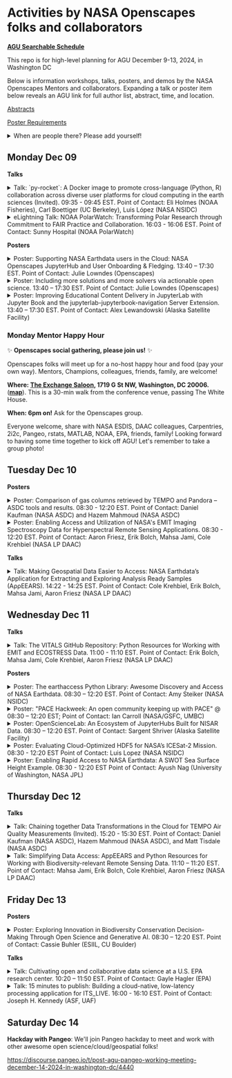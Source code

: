 # Activities by NASA Openscapes folks and collaborators

[**AGU Searchable Schedule**](https://agu.confex.com/agu/agu24/meetingapp.cgi/Home/0)

This repo is for high-level planning for AGU December 9-13, 2024, in Washington DC

Below is information workshops, talks, posters, and demos by the NASA Openscapes Mentors and collaborators. Expanding a talk or poster item below reveals an AGU link for full author list, abstract, time, and location.

[Abstracts](https://docs.google.com/document/d/1RbuVA66X4Rl9MQhfYhZJh-RFFTM9uYGxtrox7KDwi8o/edit#heading=h.eonz7sl9ca5m)

[Poster Requirements](https://www.agu.org/annual-meeting/present#overview#poster-requirements)

<details>
<summary>When are people there? Please add yourself!
</summary> 


- Cassie: Tuesday - Thursday (mostly representing SWOT though Tuesday)
- Julie: Sunday night - Saturday evening
- Chris: Monday - Tuesday
- Alex: Monday - Tuesday
- Joseph H. Kennedy: Thursday before (Dec. 5) - Saturday after (Dec. 14)
- Cassie Buhler: Sunday - Friday
- Ian Carroll: Monday - Saturday
- Luis Lopez: Sunday to Sunday
- Mahsa Jami: Sunday to Friday
  
</details>

## Monday Dec 09

**Talks**

<details>
<summary>Talk: `py-rocket`: A Docker image to promote cross-language (Python, R) collaboration across diverse user platforms for cloud computing in the earth sciences (Invited). 09:35 - 09:45 EST. Point of Contact: Eli Holmes (NOAA Fisheries), Carl Boettiger (UC Berkeley), Luis López (NASA NSIDC)
</summary> 
  
<https://agu.confex.com/agu/agu24/meetingapp.cgi/Paper/1619232>

Session: U11A: [Accelerating Scientific Discovery and Interdisciplinary Collaboration Through Cloud Computing Hubs and Tools I Oral](https://agu.confex.com/agu/agu24/meetingapp.cgi/Session/240934)

Monday, 9 December 2024, 09:35 - 09:45 EST
Ballroom A (Convention Center)

</details>

<details>
<summary>eLightning Talk: NOAA PolarWatch: Transforming Polar Research through Commitment to FAIR Practice and Collaboration. 16:03 - 16:06 EST. Point of Contact: Sunny Hospital (NOAA PolarWatch)
</summary> 
  
<https://agu.confex.com/agu/agu24/meetingapp.cgi/Paper/1518760>

Monday, 9 December 2024, 16:03 - 16:06 EST
eLightning Theater 2 (Convention Center)

</details>

**Posters**

<details>
<summary>Poster: Supporting NASA Earthdata users in the Cloud: NASA Openscapes JupyterHub and User Onboarding & Fledging. 13:40 – 17:30 EST. Point of Contact: Julie Lowndes (Openscapes)
</summary> 
  
<https://agu.confex.com/agu/agu24/meetingapp.cgi/Paper/1708480>

Session: U13A: Accelerating Scientific Discovery and Interdisciplinary Collaboration Through Cloud Computing Hubs and Tools II Poster  

Monday, 9 December 2024, 13:40 – 17:30 EST
Washington Convention Center, Hall D (Poster Hall)

People to help present the poster: Alex Lewandowski, Julie Lowndes

</details>

<details>
<summary>Poster: Including more solutions and more solvers via actionable open science. 13:40 – 17:30 EST.  Point of Contact: Julie Lowndes (Openscapes)
</summary> 
  
<https://agu.confex.com/agu/agu24/meetingapp.cgi/Paper/1709763>

Session: IN13A: Flourishing Science Commons: Data Science, Open Science, and Knowledge Communities Poster

Monday, 9 December 2024, 13:40 – 17:30 EST  
Washington Convention Center, Hall D (Poster Hall)  

People to help present the poster: 

</details>

<details>
<summary>Poster: Improving Educational Content Delivery in JupyterLab with Jupyter Book and the jupyterlab-jupyterbook-navigation Server Extension. 13:40 – 17:30 EST. Point of Contact: Alex Lewandowski (Alaska Satellite Facility)

</summary> 
  
<https://agu.confex.com/agu/agu24/meetingapp.cgi/Paper/1717476>

Monday, 9 December 2024, 13:40 – 17:30 EST
Washington Convention Center, Hall B-C (Poster Hall)

</details>


### Monday Mentor Happy Hour

✨ **Openscapes social gathering, please join us!** ✨

Openscapes folks will meet up for a no-host happy hour and food (pay your own way). Mentors, Champions, colleagues, friends, family, are welcome! 

**Where: [The Exchange Saloon](https://www.theexchangesaloon.com/), 1719 G St NW, Washington, DC 20006.** ([**map**](https://maps.app.goo.gl/TwcCwjdPmEARjqFa8)). This is a 30-min walk from the conference venue, passing The White House.

**When: 6pm on!** Ask for the Openscapes group.

Everyone welcome, share with NASA ESDIS, DAAC colleagues, Carpentries, 2i2c, Pangeo, rstats, MATLAB, NOAA, EPA, friends, family! Looking forward to having some time together to kick off AGU! Let's remember to take a group photo!

## Tuesday Dec 10

**Posters** 

<details>
<summary>Poster: Comparison of gas columns retrieved by TEMPO and Pandora – ASDC tools and results. 08:30 - 12:20 EST. Point of Contact: Daniel Kaufman (NASA ASDC) and Hazem Mahmoud (NASA ASDC)
</summary> 
  
<https://agu.confex.com/agu/agu24/meetingapp.cgi/Paper/1526184>

Session: A21I - Geostationary Satellite Observations of Atmospheric Composition II Poster 

Tuesday, 10 December 2024, 08:30 - 12:20 EST
Hall B-C (Poster Hall) (Convention Center)

</details>

<details>
<summary>Poster: Enabling Access and Utilization of NASA's EMIT Imaging Spectroscopy Data for Hyperspectral Remote Sensing Applications. 08:30 - 12:20 EST.  
Point of Contact: Aaron Friesz, Erik Bolch, Mahsa Jami, Cole Krehbiel  (NASA LP DAAC)
</summary> 
  
<https://agu.confex.com/agu/agu24/meetingapp.cgi/Paper/1711664>

Session: B21L - Hyperspectral Remote Sensing and Machine Learning for Precision Agriculture Poster

Tuesday, 10 December 2024, 08:30 - 12:20
Hall B-C (Poster Hall) (Convention Center)
</details>

**Talks**

<details>
<summary>Talk: Making Geospatial Data Easier to Access: NASA Earthdata’s Application for Extracting and Exploring Analysis Ready Samples (AρρEEARS). 14:22 - 14:25 EST.  
Point of Contact: Cole Krehbiel, Erik Bolch, Mahsa Jami, Aaron Friesz  (NASA LP DAAC)
</summary> 
  
<https://agu.confex.com/agu/agu24/meetingapp.cgi/Paper/1621853>

Session: IN23E - Showcasing Your Earth Data Products, Tools, and Services I eLightning

Tuesday, 10 December 2024, 14:22 - 14:25 EST.
eLightning Theater 4 (Convention Center)
</details>

## Wednesday Dec 11

**Talks**
<details>
<summary>Talk: The VITALS GitHub Repository: Python Resources for Working with EMIT and ECOSTRESS Data. 11:00 - 11:10 EST.  
Point of Contact:  Erik Bolch, Mahsa Jami, Cole Krehbiel, Aaron Friesz  (NASA LP DAAC)
</summary> 
  
<https://agu.confex.com/agu/agu24/meetingapp.cgi/Paper/1677641>

Session: GC32A - Advancing Global Imaging Spectroscopy and Thermal Infrared Measurements, Including Results from ECOSTRESS, EMIT, SBG, and Others II Oral

Wednesday, 11 December 2024, 11:00 - 11:10 EST.
Salon C (Convention Center)
</details>


**Posters**
<details>
<summary>Poster: The earthaccess Python Library: Awesome Discovery and Access of NASA Earthdata. 08:30 – 12:20 EST.  Point of Contact: Amy Steiker (NASA NSIDC)
</summary> 
  
<https://agu.confex.com/agu/agu24/meetingapp.cgi/Paper/1706883>

Session: IN31E: Showcasing Your Earth Data Products, Tools, and Services III Poster  

Wednesday, 11 December 2024, 08:30 – 12:20 EST  
Washington Convention Center, Hall D (Poster Hall)  

People to help present the poster: Luis López, Michele Thornton, Julie Lowndes

</details>

<details>
<summary>Poster: "PACE Hackweek: An open community keeping up with PACE" @ 08:30 – 12:20 EST; Point of Contact: Ian Carroll (NASA/GSFC, UMBC)</summary>
  
https://agu.confex.com/agu/agu24/meetingapp.cgi/Paper/1577974

Session: ED31G - Reflections on Open Science: Sharing Stories, Progress, and Lessons Learned I - Poster

Wednesday, 11 December 2024, 08:30 – 12:20 EST  
Washington Convention Center, Hall B-C (Poster Hall)  

</details>

<details>
<summary>Poster: OpenScienceLab: An Ecosystem of JupyterHubs Built for NISAR Data. 08:30 – 12:20 EST. Point of Contact: Sargent Shriver (Alaska Satellite Facility)

</summary> 
  
<https://agu.confex.com/agu/agu24/meetingapp.cgi/Paper/1702873>

Wednesday, 11 December 2024, 08:30 – 12:20 EST
Washington Convention Center, Hall B-C (Poster Hall)

</details>

<details>
<summary>Poster: Evaluating Cloud-Optimized HDF5 for NASA’s ICESat-2 Mission. 08:30 - 12:20 EST
Point of Contact: Luis Lopez (NASA NSIDC)
</summary>
  
<https://agu.confex.com/agu/agu24/meetingapp.cgi/Paper/1598979>

Session: IN31C - Coping with the Data Deluge Poster

Wednesday, 11 December 2024, 08:30 - 12:20 EST
Washington Convention Center, Hall B-C (Poster Hall)
</details>

<details>
<summary>Poster: Enabling Rapid Access to NASA Earthdata: A SWOT Sea Surface Height Example. 08:30 - 12:20 EST
Point of Contact:  Ayush Nag (University of Washington, NASA JPL)
</summary>
  
<https://agu.confex.com/agu/agu24/meetingapp.cgi/Paper/1677256>

Session: IN31E - Showcasing Your Earth Data Products, Tools, and Services III Poster

Wednesday, 11 December 2024, 08:30 - 12:20 EST
Washington Convention Center, Hall B-C (Poster Hall)
</details>

## Thursday Dec 12

**Talks**

<details>
<summary>Talk: Chaining together Data Transformations in the Cloud for TEMPO Air Quality Measurements (Invited). 15:20 - 15:30 EST.  Point of Contact: Daniel Kaufman (NASA ASDC), Hazem Mahmoud (NASA ASDC), and Matt Tisdale (NASA ASDC)
</summary> 
  
<https://agu.confex.com/agu/agu24/meetingapp.cgi/Paper/1748985>

Session: IN43D - Transformative Earth Science Data: The Tools/Services and Innovations Driving Timely and Impactful Research, Analysis, and Decision-Making II Oral

Thursday, 12 December 2024, 15:20 - 15:30 EST
Marquis 12-13 (Marriott Marquis)
</details>

<details>
<summary>Talk: Simplifying Data Access: AppEEARS and Python Resources for Working with Biodiversity-relevant Remote Sensing Data. 11:10 – 11:20 EST.  
Point of Contact: Mahsa Jami, Erik Bolch, Cole Krehbiel, Aaron Friesz  (NASA LP DAAC)
</summary> 
  
<https://agu.confex.com/agu/agu24/meetingapp.cgi/Paper/1676889>

Session: B42A: Advances in Remote Sensing for Monitoring Biodiversity Change: Integrating Data and Models Across Scales and Technologies

Thursday, 12 December 2024, 11:10 – 11:20 EST
151 A (Convention Center)
</details>

  
## Friday Dec 13

**Posters**
<details>
<summary>Poster: Exploring Innovation in Biodiversity Conservation Decision-Making Through Open Science and Generative AI. 08:30 – 12:20 EST.  Point of Contact: Cassie Buhler (ESIIL, CU Boulder)
</summary> 

<https://agu.confex.com/agu/agu24/meetingapp.cgi/Paper/1639129>

Session: [IN51D - A Vision for What's Next: NASA’s Evolving Data, Software, and Science I Poster](https://agu.confex.com/agu/agu24/meetingapp.cgi/Session/226588)

Friday, 13 December 2024, 08:30 - 12:20 EST  
Washington Convention Center, Hall B-C (Poster Hall)

</details>

**Talks**

<details>
<summary> Talk: Cultivating open and collaborative data science at a U.S. EPA research center. 10:20 – 11:50 EST. Point of Contact: Gayle Hagler (EPA)
</summary> 
  
<https://agu.confex.com/agu/agu24/meetingapp.cgi/Paper/1621791>

Session: [ED52C: Reflections on Open Science: Sharing Stories, Progress, and Lessons Learned II Oral](https://agu.confex.com/agu/agu24/meetingapp.cgi/Session/236714)

Friday, 13 December 2024, 10:20 – 11:50 EST
Marriott Marquis, Marquis 12-13

</details>

<details>
<summary> Talk: 15 minutes to publish: Building a cloud-native, low-latency processing application for ITS_LIVE. 16:00 - 16:10 EST. Point of Contact: Joseph H. Kennedy (ASF, UAF)
</summary> 
  
<https://agu.confex.com/agu/agu24/meetingapp.cgi/Paper/1657429>

Session: [IN54A: Earth Science Data Access and Discovery and the Cloud: Past, Present, and Future II Oral](https://agu.confex.com/agu/agu24/meetingapp.cgi/Session/240600)

Friday, 13 December 2024, 16:00 - 16:10 EST
Marriott Marquis, Marquis 3-4

</details>

## Saturday Dec 14

**Hackday with Pangeo**: We'll join Pangeo hackday to meet and work with other awesome open science/cloud/geospatial folks!

https://discourse.pangeo.io/t/post-agu-pangeo-working-meeting-december-14-2024-in-washington-dc/4440

